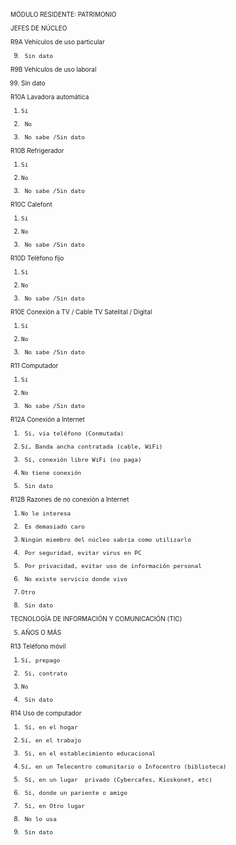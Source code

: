 <font size="0.5">

MÓDULO  RESIDENTE:  PATRIMONIO

JEFES DE NÚCLEO

R9A Vehículos de uso particular

9.      Sin dato

R9B Vehículos de uso laboral

99.   Sin  dato

R10A Lavadora  automática

1.     Sí
2.      No
9.      No sabe /Sin dato

R10B Refrigerador

1.     Sí
2.     No
9.      No sabe /Sin dato

R10C Calefont

1.     Sí
2.     No
9.      No sabe /Sin dato

R10D Teléfono fijo

1.     Sí
2.     No
9.      No sabe /Sin dato

R10E Conexión a TV / Cable TV Satelital / Digital

1.     Sí
2.     No
9.      No sabe /Sin dato

R11 Computador

1.     Sí
2.     No
9.      No sabe /Sin dato

R12A Conexión a Internet

1.      Sí, vía teléfono (Conmutada)
2.     Sí, Banda ancha contratada (cable, WiFi)
3.      Sí, conexión libre WiFi (no paga)
4.     No tiene conexión
9.      Sin dato

R12B Razones de no conexión a Internet

1.     No le interesa
2.      Es demasiado caro
3.     Ningún miembro del núcleo sabría como utilizarlo
4.      Por seguridad, evitar virus en PC
5.      Por privacidad, evitar uso de información personal
6.      No existe servicio donde vivo
7.     Otro
9.      Sin dato

TECNOLOGÍA DE  INFORMACIÓN Y COMUNICACIÓN (TIC)

5. AÑOS O MÁS

R13 Teléfono  móvil

1.     Sí, prepago
2.      Sí, contrato
3.     No
9.      Sin dato

R14 Uso de computador

1.      Sí, en el hogar
2.     Sí, en el trabajo
3.      Sí, en el establecimiento educacional
4.     Sí, en un Telecentro comunitario o Infocentro (biblioteca)
5.      Sí, en un lugar  privado (Cybercafes, Kioskonet, etc)
6.      Sí, donde un pariente o amigo
7.      Sí, en Otro lugar
8.      No lo usa
9.      Sin dato

</font>
